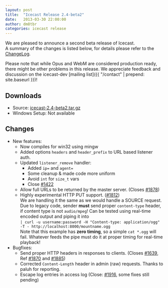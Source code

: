 ```yaml
---
layout: post
title:  "Icecast Release 2.4-beta2"
date:   2013-03-30 22:00:00
author: dm8tbr
categories: icecast release
---
```


We are pleased to announce a second beta release of Icecast.  
A summary of the changes is listed below, for details please
refer to the [ChangeLog](http://svn.xiph.org/icecast/tags/icecast-2.4-beta2/ChangeLog).  
  
Please note that while Opus and WebM are considered production ready, there might
be other problems in this release. We appreciate feedback and discussion on the
icecast-dev [mailing list]({{ "/contact" | prepend: site.baseurl }})!

## Downloads

-   Source: [icecast-2.4-beta2.tar.gz](http://downloads.xiph.org/releases/icecast/icecast-2.4-beta2.tar.gz)
-   Windows Setup: Not available

## Changes

-	New features:
	*	Now compiles for win32 using mingw
	*	Added options `headers` and `header_prefix` to URL based listener auth.
	*	Updated `listener_remove` handler:
		+	Added `ip=` and `agent=`
		+	Some cleanup & made code more uniform
		+	Avoid `int` for `size_t` vars
		+	Close [#1422](https://trac.xiph.org/ticket/1422)
	*	Allow full URLs to be returned by the master server. (Closes [#1878](http://trac.xiph.org/ticket/1878))
	*	Highly experimental HTTP PUT support. ([#1812](https://trac.xiph.org/ticket/1812))  
		We are handling it the same as we would handle a SOURCE request. Due to legacy code,
		sender __must__ send proper `content-type` header, if content type is not `audio/mpeg`!
		Can be tested using real-time encoded output and piping it into  
		`| curl -u username:password -H "Content-type: application/ogg" -T - http://localhost:8000/mountname.ogg`  
		Note that this example has __zero timing__, so a simple `cat *.ogg` will fail. Whatever feeds the pipe must do
		it at proper timing for real-time playback!
-	Bugfixes:
	*	Send proper HTTP headers in responses to clients.
		(Closes [#1639](http://trac.xiph.org/ticket/1639),
		Ref [#1870](http://trac.xiph.org/ticket/1870) and
		[#1885](http://trac.xiph.org/ticket/1885))
	*	Corrected `Content-Length` header in admin (raw) requests. Thanks to paluh for reporting.
	*	Escape log entries in access log (Close: [#1916](http://trac.xiph.org/ticket/1916), some fixes still pending)

